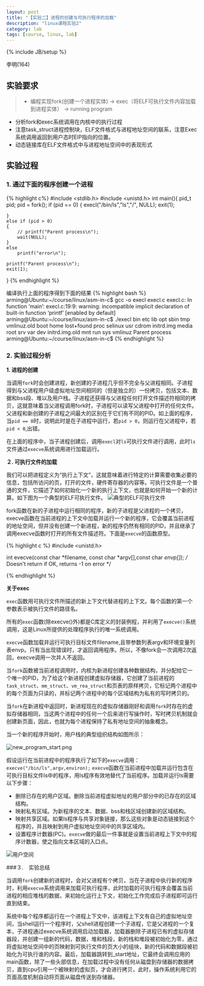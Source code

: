 ```yaml
---
layout: post
title: "【实验二】进程的创建与可执行程序的加载"
description: "linux课程实验2"
category: lab
tags: [course, linux, lab]
---
```

{% include JB/setup %}

李明(164)

## 实验要求

>* 编程实现fork(创建一个进程实体) -> exec（将ELF可执行文件内容加载到进程实体） -> running program
* 分析fork和exec系统调用在内核中的执行过程
* 注意task_struct进程控制块，ELF文件格式与进程地址空间的联系，注意Exec系统调用返回到用户态时EIP指向的位置。
* 动态链接库在ELF文件格式中与进程地址空间中的表现形式

## 实验过程

### 1. 通过下面的程序创建一个进程
{% highlight c%}
#include <stdlib.h>
#include <unistd.h>
int main(){
    pid_t pid;
    pid = fork();
    if (pid == 0)
    {
        execl("/bin/ls","ls","/", NULL);
        exit(1);
        
    }
    else if (pid > 0)
    {
        // printf("Parent process\n");
        wait(NULL);
    }
    else
        printf("error\n");
        
    printf("Parent process\n");
    exit(1);
}
{% endhighlight %}

编译执行上面的程序得到下面的结果
{% highlight bash %}
arming@Ubuntu:~/course/linux/asm-in-c$ gcc -o execl execl.c 
execl.c: In function ‘main’:
execl.c:19:9: warning: incompatible implicit declaration of built-in function ‘printf’ [enabled by default]
arming@Ubuntu:~/course/linux/asm-in-c$ ./execl 
bin    etc           lib	   opt	 sbin	  tmp	   vmlinuz.old
boot   home	       lost+found  proc  selinux  usr
cdrom  initrd.img      media	   root  srv	  var
dev    initrd.img.old  mnt	   run	 sys	  vmlinuz
Parent process
arming@Ubuntu:~/course/linux/asm-in-c$ 
{% endhighlight %}

### 2. 实验过程分析


**1. 进程的创建**

当调用`fork`时会创建进程，新创建的子进程几乎但不完全与父进程相同。子进程得到与父进程用户级虚拟地址空间相同的（但是独立的）一份拷贝，包括文本、数据和bss段、堆以及用户栈。子进程还获得与父进程任何打开文件描述符相同的拷贝，这就意味着当父进程调用fork时，子进程可以读写父进程中打开的任何文件。父进程和新创建的子进程之间最大的区别在于它们有不同的PID。如上面的程序，当`pid == 0`时，说明此时是在子进程中运行，若`pid > 0`，则运行在父进程中，若`pid < 0`,出错。

在上面的程序中，当子进程创建后，调用`execl`对`ls`可执行文件进行调用，此时`ls`文件通过`execve`系统调用进行加载运行。

**２. 可执行文件的加载**

我们可以把进程定义为“执行上下文”，这就意味着进行特定的计算需要收集必要的信息，包括所访问的页，打开的文件，硬件寄存器的内容等。可执行文件是一个普通的文件，它描述了如何初始化一个新的执行上下文，也就是如何开始一个新的计算。如下图为一个典型的ELF可执行文件。
![典型的ELF可执行文件](/images/course/linux/ELF.jpg)

fork函数在新的子进程中运行相同的程序，新的子进程是父进程的一个拷贝，execve函数在当前进程的上下文中加载并运行一个新的程序，它会覆盖当前进程的地址空间，但并没有创建一个新进程，新的程序仍然有相同的PID，并且继承了调用execve函数时打开的所有文件描述符。下面是`execve`的函数原型。

{% highlight c %}
#include <unistd.h>

int evecve(const char *filename, const char *argv[],const char *envp[]);
/* Doesn't return if OK, returns -1 on error */

{% endhighlight %}

**关于exec**

`exec`函数用可执行文件所描述的新上下文代替进程的上下文。每个函数的第一个参数表示被执行文件的路径名。

所有的`exec`函数(除execve()外)都是C库定义的封装例程，并利用了`execve()`系统调用，这是Linux所提供的处理程序执行的唯一系统调用。

`execve`函数加载并运行可执行目标文件filename,且带参数列表argv和环境变量列表envp。只有当出现错误时，才返回调用程序。所以，不像fork会一次调用2次返回，execve调用一次并人不返回。

当`fork`函数被当前进程调用时，内核为新进程创建各种数据结构，并分配给它一个唯一的PID，为了给这个新进程创建虚拟存储器，它创建了当前进程的`task_struct`、`mm_struct`、`vm_rea_struct`和页表的原样拷贝，它标记两个进程中的每个页面为只读的，并标记两个进程中的每个区域结构为私有的写时拷贝的。

当`fork`在新进程中返回时，新进程现在的虚拟存储器刚好和调用`fork`时存在的虚拟存储器相同，当这两个进程中的任何一个后来进行写操作时，写时拷贝机制就会创建新页面，因此，也就为每个进程保持了私有地址空间的抽象概念。

当一个新的程序开始时，用户栈的典型组织结构如图所示：

![new_program_start.png](/images/course/linux/new_program_start.png)　

假设运行在当前进程中的程序执行了如下的`execve`调用：
`execve("/bin/ls",argv,environ);`
`execve`函数在当前进程中加载并运行包含在可执行目标文件ls中的程序，用ls程序有效地替代了当前程序。加载并运行ls需要以下步骤：

* 删除已存在的用户区域。删除当前进程虚拟地址的用户部分中的已存在的区域结构。
* 映射私有区域。为新程序的文本、数据、bss和栈区域创建新的区域结构。
* 映射共享区域。如果ls程序与共享对象链接，那么这些对象是动态链接到这个程序的，并且映射到用户虚拟地址空间中的共享区域内。
* 设置程序计数器(PC)。`execve`做的最后一件事就是设置当前进程上下文中的程序计数器，使之指向文本区域的入口点。

![用户空间](/images/course/linux/user_address_space.jpg)

###３.　实验总结

当调用`fork`创建新的进程时，会对父进程有个拷贝，当在子进程中执行新的程序时，利用`execve`系统调用来加载可执行程序，此时加载的可执行程序会覆盖当前进程的相应堆栈的数据，来初始化运行上下文，初始化工作完成后子进程即可运行直到结束。

系统中每个程序都运行在一个进程上下文中，该进程上下文有自己的虚拟地址空间，当shell运行一个程序时，父shell进程创建一个子进程，它是父进程的一个复本，子进程通过execve系统调用启动加载器，加载器删除子进程已有的虚拟存储器段，并创建一组新的代码，数据，堆和栈段，新的栈和堆段被初始化为零，通过将虚拟地址空间中的页映射到可执行文件的页大小的组块，新的代码和数据段被初始化为可执行谁的内容。最后，加载器跳转到_start地址，它最终会调用应用的main函数，除了一些头部信息，在加载过程中没有任何从磁盘到存储器的数据拷贝，直到cpu引用一个被映射的虚拟页，才会进行拷贝，此时，操作系统利用它的页面高度机制自动将页面从磁盘传送到存储器。
